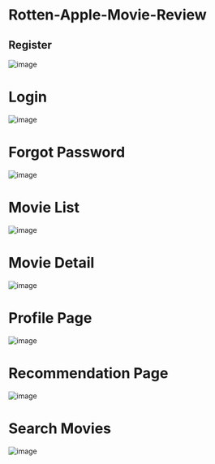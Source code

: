 # Rotten-Apple-Movie-Review

## Register

![image](https://github.com/user-attachments/assets/fc53a825-07d3-47fe-90df-bed6bf54472c)

<h1>Login</h1>

![image](https://github.com/user-attachments/assets/218b740a-1478-4c8b-916a-da68894aeee0)

<h1>Forgot Password</h1>

![image](https://github.com/user-attachments/assets/44739ee2-bb46-4e31-af6e-da1fb47c3488)

<h1>Movie List</h1>

![image](https://github.com/user-attachments/assets/49b631e8-71f1-43e1-8a9d-e13edf3e2442)

<h1>Movie Detail</h1>

![image](https://github.com/user-attachments/assets/85a3e596-7ce3-4326-8919-1579fbc3251c)

<h1>Profile Page</h1>

![image](https://github.com/user-attachments/assets/864b929d-ef67-40bc-8553-c4096b9fffef)

<h1>Recommendation Page</h1>

![image](https://github.com/user-attachments/assets/9c2513f7-aed7-43b9-89cf-50f1327a6d06)

<h1>Search Movies</h1>

![image](https://github.com/user-attachments/assets/af3a74cd-fb41-40f5-bf60-f011e4f88adb)
